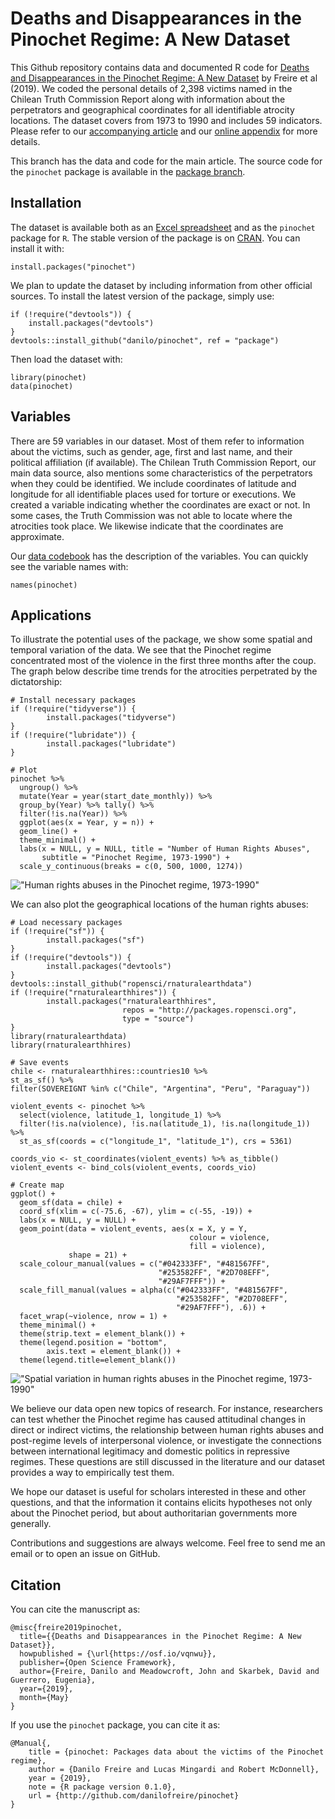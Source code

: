 # Deaths and Disappearances in the Pinochet Regime: A New Dataset

This Github repository contains data and documented R code for [Deaths and Disappearances in the Pinochet Regime: A New Dataset](https://osf.io/vqnwu) by Freire et al (2019). We coded the personal details of 2,398 victims named in the Chilean Truth Commission Report along with information about the perpetrators and geographical coordinates for all identifiable atrocity locations. The dataset covers from 1973 to 1990 and includes 59 indicators. Please refer to our [accompanying article](https://osf.io/vqnwu) and our [online appendix](https://osf.io/uv8h3/) for more details.

This branch has the data and code for the main article. The source code for the `pinochet` package is available in the [package branch](https://github.com/danilofreire/pinochet/tree/package).

## Installation

The dataset is available both as an [Excel spreadsheet](http://github.com/danilofreire/pinochet/data/pinochet.xlsx) and as the `pinochet` package for `R`. The stable version of the package is on [CRAN](https://cran.r-project.org/package=pinochet). You can install it with:

```
install.packages("pinochet")
```

We plan to update the dataset by including information from other official sources. To install the latest version of the package, simply use:

```
if (!require("devtools")) {
    install.packages("devtools")
}
devtools::install_github("danilo/pinochet", ref = "package")
```

Then load the dataset with:

```
library(pinochet)
data(pinochet)
```

## Variables

There are 59 variables in our dataset. Most of them refer to information about the victims, such as gender, age, first and last name, and their political affiliation (if available). The Chilean Truth Commission Report, our main data source, also mentions some characteristics of the perpetrators when they could be identified. We include coordinates of latitude and longitude for all identifiable places used for torture or executions. We created a variable indicating whether the coordinates are exact or not. In some cases, the Truth Commission was not able to locate where the atrocities took place. We likewise indicate that the coordinates are approximate. 

Our [data codebook](https://github.com/danilofreire/pinochet/manuscript/online-appendix.pdf) has the description of the variables. You can quickly see the variable names with: 

```
names(pinochet)
```

## Applications

To illustrate the potential uses of the package, we show some spatial and temporal variation of the data. We see that the Pinochet regime concentrated most of the violence in the first three months after the coup. The graph below describe time trends for the atrocities perpetrated by the dictatorship:

```
# Install necessary packages
if (!require("tidyverse")) {
        install.packages("tidyverse")
}
if (!require("lubridate")) {
        install.packages("lubridate")
}

# Plot
pinochet %>% 
  ungroup() %>% 
  mutate(Year = year(start_date_monthly)) %>%
  group_by(Year) %>% tally() %>% 
  filter(!is.na(Year)) %>% 
  ggplot(aes(x = Year, y = n)) +
  geom_line() +
  theme_minimal() +
  labs(x = NULL, y = NULL, title = "Number of Human Rights Abuses", 
       subtitle = "Pinochet Regime, 1973-1990") +
  scale_y_continuous(breaks = c(0, 500, 1000, 1274))
```

!["Human rights abuses in the Pinochet regime, 1973-1990"](https://github.com/danilofreire/pinochet/raw/master/figures/time-trend.png)

We can also plot the geographical locations of the human rights abuses: 

```
# Load necessary packages
if (!require("sf")) {
        install.packages("sf")
}
if (!require("devtools")) {
        install.packages("devtools")
}
devtools::install_github("ropensci/rnaturalearthdata")
if (!require("rnaturalearthhires")) {
        install.packages("rnaturalearthhires",
                         repos = "http://packages.ropensci.org",
                         type = "source")
}
library(rnaturalearthdata)
library(rnaturalearthhires)

# Save events
chile <- rnaturalearthhires::countries10 %>%
st_as_sf() %>%
filter(SOVEREIGNT %in% c("Chile", "Argentina", "Peru", "Paraguay"))

violent_events <- pinochet %>% 
  select(violence, latitude_1, longitude_1) %>%
  filter(!is.na(violence), !is.na(latitude_1), !is.na(longitude_1)) %>%
  st_as_sf(coords = c("longitude_1", "latitude_1"), crs = 5361) 

coords_vio <- st_coordinates(violent_events) %>% as_tibble()
violent_events <- bind_cols(violent_events, coords_vio)

# Create map
ggplot() +
  geom_sf(data = chile) +
  coord_sf(xlim = c(-75.6, -67), ylim = c(-55, -19)) +
  labs(x = NULL, y = NULL) +
  geom_point(data = violent_events, aes(x = X, y = Y,
                                        colour = violence,
                                        fill = violence),
             shape = 21) + 
  scale_colour_manual(values = c("#042333FF", "#481567FF",
                                 "#253582FF", "#2D708EFF",
                                 "#29AF7FFF")) +
  scale_fill_manual(values = alpha(c("#042333FF", "#481567FF",
                                     "#253582FF", "#2D708EFF",
                                     "#29AF7FFF"), .6)) +
  facet_wrap(~violence, nrow = 1) +
  theme_minimal() +
  theme(strip.text = element_blank()) +
  theme(legend.position = "bottom",
        axis.text = element_blank()) + 
  theme(legend.title=element_blank())
```

!["Spatial variation in human rights abuses in the Pinochet regime, 1973-1990"](https://github.com/danilofreire/pinochet/raw/master/figures/map.png)

We believe our data open new topics of research. For instance, researchers can test whether the Pinochet regime has caused attitudinal changes in direct or indirect victims, the relationship between human rights abuses and post-regime levels of interpersonal violence, or investigate the connections between international legitimacy and domestic politics in repressive regimes. These questions are still discussed in the literature and our dataset provides a way to empirically test them.

We hope our dataset is useful for scholars interested in these and other questions, and that the information it contains elicits hypotheses not only about the Pinochet period, but about authoritarian governments more generally. 

Contributions and suggestions are always welcome. Feel free to send me an email or to open an issue on GitHub.

## Citation

You can cite the manuscript as:

```
@misc{freire2019pinochet,
  title={{Deaths and Disappearances in the Pinochet Regime: A New Dataset}},
  howpublished = {\url{https://osf.io/vqnwu}},
  publisher={Open Science Framework},
  author={Freire, Danilo and Meadowcroft, John and Skarbek, David and Guerrero, Eugenia},
  year={2019},
  month={May}
}
```

If you use the `pinochet` package, you can cite it as:

```
@Manual{,
    title = {pinochet: Packages data about the victims of the Pinochet regime},
    author = {Danilo Freire and Lucas Mingardi and Robert McDonnell},
    year = {2019},
    note = {R package version 0.1.0},
    url = {http://github.com/danilofreire/pinochet}
}
```


